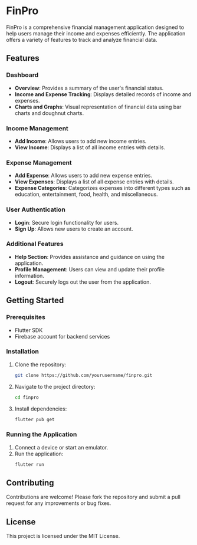 # FinPro

FinPro is a comprehensive financial management application designed to help users manage their income and expenses efficiently. The application offers a variety of features to track and analyze financial data.

## Features

### Dashboard
- **Overview**: Provides a summary of the user's financial status.
- **Income and Expense Tracking**: Displays detailed records of income and expenses.
- **Charts and Graphs**: Visual representation of financial data using bar charts and doughnut charts.

### Income Management
- **Add Income**: Allows users to add new income entries.
- **View Income**: Displays a list of all income entries with details.

### Expense Management
- **Add Expense**: Allows users to add new expense entries.
- **View Expenses**: Displays a list of all expense entries with details.
- **Expense Categories**: Categorizes expenses into different types such as education, entertainment, food, health, and miscellaneous.

### User Authentication
- **Login**: Secure login functionality for users.
- **Sign Up**: Allows new users to create an account.

### Additional Features
- **Help Section**: Provides assistance and guidance on using the application.
- **Profile Management**: Users can view and update their profile information.
- **Logout**: Securely logs out the user from the application.

## Getting Started

### Prerequisites
- Flutter SDK
- Firebase account for backend services

### Installation
1. Clone the repository:
   ```sh
   git clone https://github.com/yourusername/finpro.git
   ```
2. Navigate to the project directory:
   ```sh
   cd finpro
   ```
3. Install dependencies:
   ```sh
   flutter pub get
   ```

### Running the Application
1. Connect a device or start an emulator.
2. Run the application:
   ```sh
   flutter run
   ```

## Contributing
Contributions are welcome! Please fork the repository and submit a pull request for any improvements or bug fixes.

## License
This project is licensed under the MIT License.

<!-- this is a new readme -->